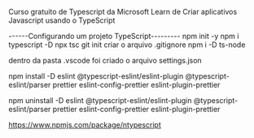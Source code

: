 Curso gratuito de Typescript da Microsoft Learn de
Criar aplicativos Javascript usando o TypeScript


------Configurando um projeto TypeScript---------
npm init -y
npm i typescript -D
npx tsc
git init
criar o arquivo .gitignore
npm i -D ts-node

dentro da pasta .vscode foi criado o arquivo settings.json 

npm install -D eslint @typescript-eslint/eslint-plugin @typescript-eslint/parser prettier eslint-config-prettier eslint-plugin-prettier

npm uninstall -D eslint @typescript-eslint/eslint-plugin @typescript-eslint/parser prettier eslint-config-prettier eslint-plugin-prettier

https://www.npmjs.com/package/ntypescript